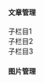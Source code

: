 <!DOCTYPE html>
<html lang="en">
<head>
  <meta charset="UTF-8">
  <meta http-equiv="X-UA-Compatible" content="IE=edge">
  <meta name="viewport" content="width=device-width, initial-scale=1.0">
  <title>Document</title>
</head>
<body>
  <style>
    ul{
      list-style: none;
      padding-left: 0;
      display: none;
      /* overflow: hidden; */
    }
    [type="radio"]{
      display: none;
    }
    [type="radio"]:checked ~ ul{
      display: block;
    }
  </style>
  <label>
    <h4>文章管理</h4>
    <input type="radio" name="lanmu" id="lanmu" checked>
    <ul>
      <li>子栏目1</li>
      <li>子栏目2</li>
      <li>子栏目3</li>
    </ul>
  </label> 
  <label>
    <h4>图片管理</h4>
    <input type="radio" name="lanmu" id="lanmu">
    <ul>
      <li>子栏目1 </li>
      <li>子栏目2</li>
      <li>子栏目3 </li>
    </ul>
  </label> 
</body>
</html>